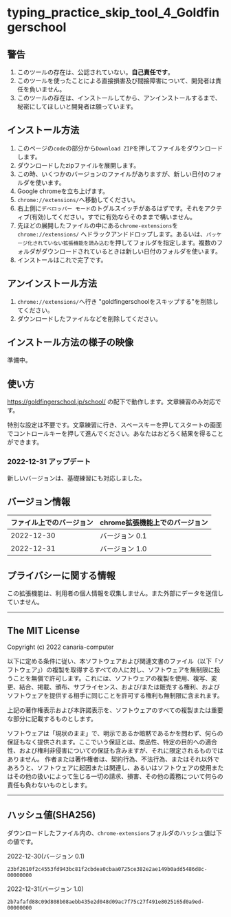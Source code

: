 # typing_practice_skip_tool_4_Goldfingerschool

## 警告

1. このツールの存在は、公認されていない。**自己責任です**。
2. このツールを使ったことによる直接損害及び間接障害について、開発者は責任を負いません。
3. このツールの存在は、インストールしてから、アンインストールするまで、秘密にしてほしいと開発者は願っています。

## インストール方法

1. このページの`code`の部分から`Download ZIP`を押してファイルをダウンロードします。
2. ダウンロードしたzipファイルを展開します。
3. この時、いくつかのバージョンのファイルがありますが、新しい日付のフォルダを使います。
4. Google chromeを立ち上げます。
5. `chrome://extensions/`へ移動してください。
6. 右上側に`デベロッパー モード`のトグルスイッチがあるはずです。それをアクティブ(有効)してください。すでに有効ならそのままで構いません。
7. 先ほどの展開したファイルの中にある`chrome-extensions`を `chrome://extensions/` へドラックアンドドロップします。あるいは、`パッケージ化されていない拡張機能を読み込む`を押してフォルダを指定します。複数のフォルダがダウンロードされているときは新しい日付のフォルダを使います。
8. インストールはこれで完了です。

## アンインストール方法

1. `chrome://extensions/`へ行き "goldfingerschoolをスキップする"を削除してください。
2. ダウンロードしたファイルなどを削除してください。

## インストール方法の様子の映像

準備中。

## 使い方

https://goldfingerschool.jp/school/ の配下で動作します。文章練習のみ対応です。

特別な設定は不要です。文章練習に行き、スペースキーを押してスタートの画面でコントロールキーを押して進んでください。あなたはおどろく結果を得ることができます。

### 2022-12-31 アップデート

新しいバージョンは、基礎練習にも対応しました。

## バージョン情報

|ファイル上でのバージョン |chrome拡張機能上でのバージョン|
|:----------------------|:---------------------------|
|2022-12-30             |バージョン 0.1               |
|2022-12-31             |バージョン 1.0               |

## プライバシーに関する情報

この拡張機能は、利用者の個人情報を収集しません。また外部にデータを送信していません。

---

## The MIT License

Copyright (c) 2022 canaria-computer

以下に定める条件に従い、本ソフトウェアおよび関連文書のファイル（以下「ソフトウェア」）の複製を取得するすべての人に対し、ソフトウェアを無制限に扱うことを無償で許可します。これには、ソフトウェアの複製を使用、複写、変更、結合、掲載、頒布、サブライセンス、および/または販売する権利、およびソフトウェアを提供する相手に同じことを許可する権利も無制限に含まれます。

上記の著作権表示および本許諾表示を、ソフトウェアのすべての複製または重要な部分に記載するものとします。

ソフトウェアは「現状のまま」で、明示であるか暗黙であるかを問わず、何らの保証もなく提供されます。ここでいう保証とは、商品性、特定の目的への適合性、および権利非侵害についての保証も含みますが、それに限定されるものではありません。 作者または著作権者は、契約行為、不法行為、またはそれ以外であろうと、ソフトウェアに起因または関連し、あるいはソフトウェアの使用またはその他の扱いによって生じる一切の請求、損害、その他の義務について何らの責任も負わないものとします。

---

## ハッシュ値(SHA256)

ダウンロードしたファイル内の、`chrome-extensions`フォルダのハッシュ値は下の値です。

2022-12-30(バージョン 0.1)

    23bf2610f2c4553fd943bc81f2cbdea0cbaa0725ce382e2ae149b0add5486d8c-00000000

2022-12-31(バージョン 1.0)

    2b7afafd88c09d808b08aebb435e2d048d09ac7f75c27f491e8025165d0a9ed-00000000

